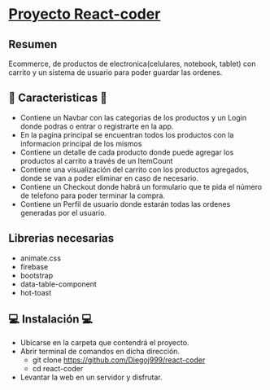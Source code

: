 # [Proyecto React-coder](https://github.com/Diegoj999/react-coder) 

## Resumen
Ecommerce, de productos de electronica(celulares, notebook, tablet) con carrito y un sistema de usuario para poder guardar las ordenes.

## 📜 Caracteristicas 📜
- Contiene un Navbar con las categorias de los productos y un Login donde podras o entrar o registrarte en la app.
- En la pagina principal se encuentran todos los productos con la informacion principal de los mismos
- Contiene un detalle de cada producto donde puede agregar los productos al carrito a través de un ItemCount
- Contiene una visualización del carrito con los productos agregados, donde se van a poder eliminar en caso de necesario.
- Contiene un Checkout donde habrá un formulario que te pida el número de telefono para poder terminar la compra.
- Contiene un Perfil de usuario donde estarán todas las ordenes generadas por el usuario.

## Librerias necesarias
- animate.css
- firebase
- bootstrap
- data-table-component
- hot-toast

## 💻 Instalación 💻
- Ubicarse en la carpeta que contendrá el proyecto.
- Abrir terminal de comandos en dicha dirección.
  - git clone https://github.com/Diegoj999/react-coder
  - cd react-coder
- Levantar la web en un servidor y disfrutar.
